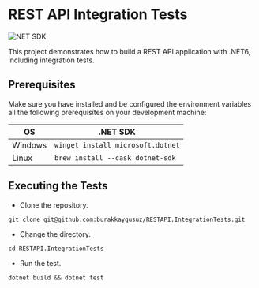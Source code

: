 # REST API Integration Tests

![NET SDK](https://img.shields.io/github/v/tag/dotnet/sdk?color=%23512bd4&label=sdk&logo=.net&style=for-the-badge)

This project demonstrates how to build a REST API application with .NET6, including integration tests.

## Prerequisites

Make sure you have installed and be configured the environment variables all the following prerequisites on your
development machine:

| OS      | .NET SDK                          |
| ------- | --------------------------------- |
| Windows | `winget install microsoft.dotnet` |
| Linux   | `brew install --cask dotnet-sdk`  |

## Executing the Tests

- Clone the repository.

```git
git clone git@github.com:burakkaygusuz/RESTAPI.IntegrationTests.git
```

- Change the directory.

```shell
cd RESTAPI.IntegrationTests
```

- Run the test.

```shell
dotnet build && dotnet test
```
